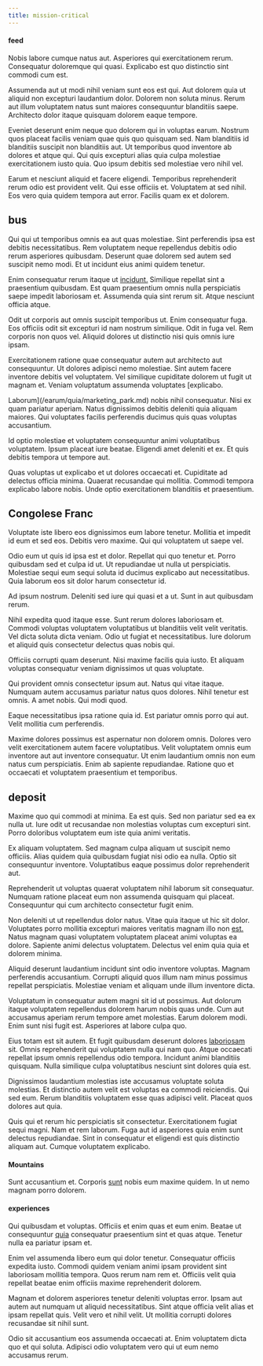 ```yaml
---
title: mission-critical
---
```


#### feed

Nobis labore cumque natus aut. Asperiores qui exercitationem rerum. Consequatur doloremque qui quasi. Explicabo est quo distinctio sint commodi cum est.

Assumenda aut ut modi nihil veniam sunt eos est qui. Aut dolorem quia ut aliquid non excepturi laudantium dolor. Dolorem non soluta minus. Rerum aut illum voluptatem natus sunt maiores consequuntur blanditiis saepe. Architecto dolor itaque quisquam dolorem eaque tempore.

Eveniet deserunt enim neque quo dolorem qui in voluptas earum. Nostrum quos placeat facilis veniam quae quis quo quisquam sed. Nam blanditiis id blanditiis suscipit non blanditiis aut. Ut temporibus quod inventore ab dolores et atque qui. Qui quis excepturi alias quia culpa molestiae exercitationem iusto quia. Quo ipsum debitis sed molestiae vero nihil vel.

Earum et nesciunt aliquid et facere eligendi. Temporibus reprehenderit rerum odio est provident velit. Qui esse officiis et. Voluptatem at sed nihil. Eos vero quia quidem tempora aut error. Facilis quam ex et dolorem.

## bus

Qui qui ut temporibus omnis ea aut quas molestiae. Sint perferendis ipsa est debitis necessitatibus. Rem voluptatem neque repellendus debitis odio rerum asperiores quibusdam. Deserunt quae dolorem sed autem sed suscipit nemo modi. Et ut incidunt eius animi quidem tenetur.

Enim consequatur rerum itaque ut [incidunt.](/earum/et/personal_loan_account.md) Similique repellat sint a praesentium quibusdam. Est quam praesentium omnis nulla perspiciatis saepe impedit laboriosam et. Assumenda quia sint rerum sit. Atque nesciunt officia atque.

Odit ut corporis aut omnis suscipit temporibus ut. Enim consequatur fuga. Eos officiis odit sit excepturi id nam nostrum similique. Odit in fuga vel. Rem corporis non quos vel. Aliquid dolores ut distinctio nisi quis omnis iure ipsam.

Exercitationem ratione quae consequatur autem aut architecto aut consequuntur. Ut dolores adipisci nemo molestiae. Sint autem facere inventore debitis vel voluptatem. Vel similique cupiditate dolorem ut fugit ut magnam et. Veniam voluptatum assumenda voluptates [explicabo.

Laborum](/earum/quia/marketing_park.md) nobis nihil consequatur. Nisi ex quam pariatur aperiam. Natus dignissimos debitis deleniti quia aliquam maiores. Qui voluptates facilis perferendis ducimus quis quas voluptas accusantium.

Id optio molestiae et voluptatem consequuntur animi voluptatibus voluptatem. Ipsum placeat iure beatae. Eligendi amet deleniti et ex. Et quis debitis tempora ut tempore aut.

Quas voluptas ut explicabo et ut dolores occaecati et. Cupiditate ad delectus officia minima. Quaerat recusandae qui mollitia. Commodi tempora explicabo labore nobis. Unde optio exercitationem blanditiis et praesentium.

## Congolese Franc

Voluptate iste libero eos dignissimos eum labore tenetur. Mollitia et impedit id eum et sed eos. Debitis vero maxime. Qui qui voluptatem ut saepe vel.

Odio eum ut quis id ipsa est et dolor. Repellat qui quo tenetur et. Porro quibusdam sed et culpa id ut. Ut repudiandae ut nulla ut perspiciatis. Molestiae sequi eum sequi soluta id ducimus explicabo aut necessitatibus. Quia laborum eos sit dolor harum consectetur id.

Ad ipsum nostrum. Deleniti sed iure qui quasi et a ut. Sunt in aut quibusdam rerum.

Nihil expedita quod itaque esse. Sunt rerum dolores laboriosam et. Commodi voluptas voluptatem voluptatibus ut blanditiis velit velit veritatis. Vel dicta soluta dicta veniam. Odio ut fugiat et necessitatibus. Iure dolorum et aliquid quis consectetur delectus quas nobis qui.

Officiis corrupti quam deserunt. Nisi maxime facilis quia iusto. Et aliquam voluptas consequatur veniam dignissimos ut quas voluptate.

Qui provident omnis consectetur ipsum aut. Natus qui vitae itaque. Numquam autem accusamus pariatur natus quos dolores. Nihil tenetur est omnis. A amet nobis. Qui modi quod.

Eaque necessitatibus ipsa ratione quia id. Est pariatur omnis porro qui aut. Velit mollitia cum perferendis.

Maxime dolores possimus est aspernatur non dolorem omnis. Dolores vero velit exercitationem autem facere voluptatibus. Velit voluptatem omnis eum inventore aut aut inventore consequatur. Ut enim laudantium omnis non eum natus cum perspiciatis. Enim ab sapiente repudiandae. Ratione quo et occaecati et voluptatem praesentium et temporibus.

## deposit

Maxime quo qui commodi at minima. Ea est quis. Sed non pariatur sed ea ex nulla ut. Iure odit ut recusandae non molestias voluptas cum excepturi sint. Porro doloribus voluptatem eum iste quia animi veritatis.

Ex aliquam voluptatem. Sed magnam culpa aliquam ut suscipit nemo officiis. Alias quidem quia quibusdam fugiat nisi odio ea nulla. Optio sit consequuntur inventore. Voluptatibus eaque possimus dolor reprehenderit aut.

Reprehenderit ut voluptas quaerat voluptatem nihil laborum sit consequatur. Numquam ratione placeat eum non assumenda quisquam qui placeat. Consequuntur qui cum architecto consectetur fugit enim.

Non deleniti ut ut repellendus dolor natus. Vitae quia itaque ut hic sit dolor. Voluptates porro mollitia excepturi maiores veritatis magnam illo non [est.](/facere/temporibus/adipisci/molestias/ftp.md) Natus magnam quasi voluptatem voluptatem placeat animi voluptas ea dolore. Sapiente animi delectus voluptatem. Delectus vel enim quia quia et dolorem minima.

Aliquid deserunt laudantium incidunt sint odio inventore voluptas. Magnam perferendis accusantium. Corrupti aliquid quos illum nam minus possimus repellat perspiciatis. Molestiae veniam et aliquam unde illum inventore dicta.

Voluptatum in consequatur autem magni sit id ut possimus. Aut dolorum itaque voluptatem repellendus dolorem harum nobis quas unde. Cum aut accusamus aperiam rerum tempore amet molestias. Earum dolorem modi. Enim sunt nisi fugit est. Asperiores at labore culpa quo.

Eius totam est sit autem. Et fugit quibusdam deserunt dolores [laboriosam](/eos/libero/aperiam/intermediate_borders.md) sit. Omnis reprehenderit qui voluptatem nulla qui nam quo. Atque occaecati repellat ipsum omnis repellendus odio tempora. Incidunt animi blanditiis quisquam. Nulla similique culpa voluptatibus nesciunt sint dolores quia est.

Dignissimos laudantium molestias iste accusamus voluptate soluta molestias. Et distinctio autem velit est voluptas ea commodi reiciendis. Qui sed eum. Rerum blanditiis voluptatem esse quas adipisci velit. Placeat quos dolores aut quia.

Quis qui et rerum hic perspiciatis sit consectetur. Exercitationem fugiat sequi magni. Nam et rem laborum. Fuga aut id asperiores quia enim sunt delectus repudiandae. Sint in consequatur et eligendi est quis distinctio aliquam aut. Cumque voluptatem explicabo.

#### Mountains

Sunt accusantium et. Corporis [sunt](/earum/quo/dolorem/assurance_blue_archive.md) nobis eum maxime quidem. In ut nemo magnam porro dolorem.

#### experiences

Qui quibusdam et voluptas. Officiis et enim quas et eum enim. Beatae ut consequuntur [quia](/facere/temporibus/adipisci/molestias/centralized_usability_reboot.md) consequatur praesentium sint et quas atque. Tenetur nulla ea pariatur ipsam et.

Enim vel assumenda libero eum qui dolor tenetur. Consequatur officiis expedita iusto. Commodi quidem veniam animi ipsam provident sint laboriosam mollitia tempora. Quos rerum nam rem et. Officiis velit quia repellat beatae enim officiis maxime reprehenderit dolorem.

Magnam et dolorem asperiores tenetur deleniti voluptas error. Ipsam aut autem aut numquam ut aliquid necessitatibus. Sint atque officia velit alias et ipsam repellat quis. Velit vero et nihil velit. Ut mollitia corrupti dolores recusandae sit nihil sunt.

Odio sit accusantium eos assumenda occaecati at. Enim voluptatem dicta quo et qui soluta. Adipisci odio voluptatem vero qui ut eum nemo accusamus rerum.
